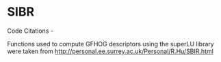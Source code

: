 # SIBR



Code Citations - 

Functions used to compute GFHOG descriptors using the superLU library were taken from http://personal.ee.surrey.ac.uk/Personal/R.Hu/SBIR.html

